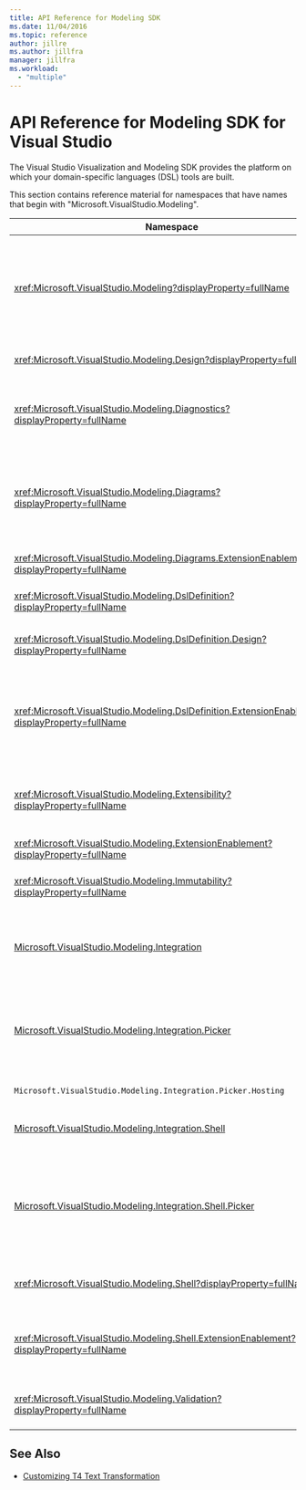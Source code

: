 ```yaml
---
title: API Reference for Modeling SDK
ms.date: 11/04/2016
ms.topic: reference
author: jillre
ms.author: jillfra
manager: jillfra
ms.workload:
  - "multiple"
---
```

# API Reference for Modeling SDK for Visual Studio

The Visual Studio Visualization and Modeling SDK provides the platform on which your domain-specific languages (DSL) tools are built.

This section contains reference material for namespaces that have names that begin with "Microsoft.VisualStudio.Modeling".

|Namespace|Content|
|-|-|
|<xref:Microsoft.VisualStudio.Modeling?displayProperty=fullName>|Classes such as ModelElement, which is the base class of all domain classes that you define in a DSL.|
|<xref:Microsoft.VisualStudio.Modeling.Design?displayProperty=fullName>|Classes that form part of a DSL definition.|
|<xref:Microsoft.VisualStudio.Modeling.Diagnostics?displayProperty=fullName>|The model Store Viewer and performance measurement tools.|
|<xref:Microsoft.VisualStudio.Modeling.Diagrams?displayProperty=fullName>|Classes such as ShapeElement, which is the base class of all shapes that you define in a DSL.|
|<xref:Microsoft.VisualStudio.Modeling.Diagrams.ExtensionEnablement?displayProperty=fullName>|Gesture and Selection methods.|
|<xref:Microsoft.VisualStudio.Modeling.DslDefinition?displayProperty=fullName>|The API of the DSL Definition designer.|
|<xref:Microsoft.VisualStudio.Modeling.DslDefinition.Design?displayProperty=fullName>|Internal classes of the DSL Definition designer.|
|<xref:Microsoft.VisualStudio.Modeling.DslDefinition.ExtensionEnablement?displayProperty=fullName>|Attributes that allow you to extend the DSL designer with commands, gestures, and validation.|
|<xref:Microsoft.VisualStudio.Modeling.Extensibility?displayProperty=fullName>|Extension methods for ModelElement that implement DSL Extensibility.|
|<xref:Microsoft.VisualStudio.Modeling.ExtensionEnablement?displayProperty=fullName>|Extensibility attributes|
|<xref:Microsoft.VisualStudio.Modeling.Immutability?displayProperty=fullName>|Lets you make parts of a model read-only.|
|[Microsoft.VisualStudio.Modeling.Integration](/previous-versions/ee904412(v=vs.140))|The Modelbus API, which helps you integrate different models.|
|[Microsoft.VisualStudio.Modeling.Integration.Picker](/previous-versions/ee904394(v=vs.140))|The dialog box that lets users navigate to models and elements to create Modelbus references.|
|`Microsoft.VisualStudio.Modeling.Integration.Picker.Hosting`|The Picker service.|
|[Microsoft.VisualStudio.Modeling.Integration.Shell](/previous-versions/ee869435(v=vs.140))|Modelbus adapter framework for Visual Studio.|
|[Microsoft.VisualStudio.Modeling.Integration.Shell.Picker](/previous-versions/ee886769(v=vs.140))|The Picker dialog box that lets users navigate to models and elements to create Modelbus references.|
|<xref:Microsoft.VisualStudio.Modeling.Shell?displayProperty=fullName>|The interface between DSLs and Visual Studio.|
|<xref:Microsoft.VisualStudio.Modeling.Shell.ExtensionEnablement?displayProperty=fullName>|Lets you define shortcut (context) menu commands.|
|<xref:Microsoft.VisualStudio.Modeling.Validation?displayProperty=fullName>|Lets you define validation constraints.|

## See Also

- [Customizing T4 Text Transformation](../modeling/customizing-t4-text-transformation.md)
